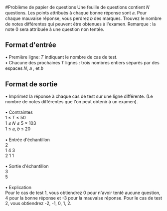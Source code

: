 #Problème de papier de questions
Une feuille de questions contient 𝑁 questions. Les points attribués à chaque bonne réponse
sont 𝑎. Pour chaque mauvaise réponse, vous perdrez 𝑏 des marques. Trouvez le nombre de
notes différentes qui peuvent être obtenues à l'examen.
Remarque : la note 0 sera attribuée à une question non tentée.

## Format d'entrée
• Première ligne: 𝑇 indiquant le nombre de cas de test. <br>
• Chacune des prochaines 𝑇 lignes : trois nombres entiers séparés par des espaces 𝑁, 𝑎 ,
et 𝑏

## Format de sortie
• Imprimez la réponse à chaque cas de test sur une ligne différente. (Le nombre de notes différentes que l'on peut obtenir à un examen). <br>
<br>
• Contraintes <br>
	1 ≤ 𝑇 ≤ 50 <br>
	1 ≤ 𝑁 ≤ 5 × 103 <br>
	1 ≤ 𝑎, 𝑏  ≤ 20 <br>
<br>
• Entrée d'échantillon <br>
2 <br>
1 4 3 <br>
2 1 1 <br>
<br>
• Sortie d'échantillon <br>
3 <br>
5 <br>
<br>
• Explication <br>
Pour le cas de test 1, vous obtiendrez 0 pour n'avoir tenté aucune question, 4 pour la bonne réponse et -3 pour la mauvaise réponse.
Pour le cas de test 2, vous obtiendrez -2, -1, 0, 1, 2.
